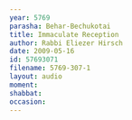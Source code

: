 ```yaml
---
year: 5769
parasha: Behar-Bechukotai
title: Immaculate Reception
author: Rabbi Eliezer Hirsch
date: 2009-05-16
id: 57693071
filename: 5769-307-1
layout: audio
moment: 
shabbat: 
occasion: 
---
```


